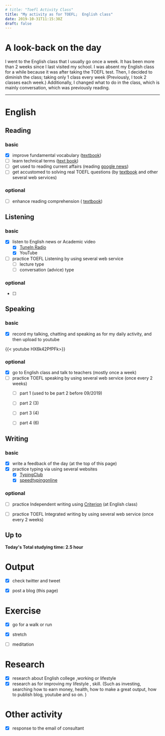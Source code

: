 ```yaml
---
# title: "Toefl Activity Class"
title: "My activity as for TOEFL;  English class"
date: 2019-10-31T11:15:38Z
draft: false
---
```


# A look-back on the day



I went to the English class that I usually go once a week. It has been more than 2 weeks since I last visited my school. I was absent my English class for a while because it was after taking the TOEFL test. Then, I decided to diminish the class; taking only 1 class every week (Previously, I took 2 classes each week.) Additionally, I changed what to do in the class, which is mainly conversation, which was previously reading. 










------



# English

## Reading

### basic

- [x] improve fundamental vocabulary ([textbook](https://www.amazon.co.jp/dp/4010941855/))
- [ ] learn technical terms ([text book](https://www.amazon.co.jp/dp/4866390611/))
- [ ] get used to reading current affairs (reading [google news](https://news.google.com/))
- [ ] get accustomed to solving real TOEFL questions  (by [textbook](https://www.amazon.co.jp/dp/4862902014/) and other several web services)

### optional

- [ ] enhance reading  comprehension ( [textbook](https://www.amazon.co.jp/dp/4010323310/))





## Listening

### basic

- [x] listen to English news or Academic video 
  - [x] [TuneIn Radio](https://tunein.com)
  - [x] YouTube
- [ ] practice TOEFL Listening by using several web service
  - [ ] lecture type
  - [ ] conversation (advice) type

### optional

- [ ] 





## Speaking

### basic

- [x] record my talking, chatting and speaking as for my daily activity, and then upload to youtube

{{< youtube HX6k42PfPFk>}}

### optional

- [x] go to English class and talk to teachers (mostly once a week)
- [ ] practice TOEFL speaking  by using several web service (once every  2 weeks)
  - [ ] part 1  (used to be part 2 before 09/2019)
  - [ ] part 2 (3)
  - [ ] part 3 (4)
  - [ ] part 4 (6)





## Writing

### basic

- [x] write a feedback of the day (at the top of this page)
- [x] practice typing via using several websites
  - [x] [TypingClub](https://www.typingclub.com)
  - [x] [speedtypingonline](https://www.speedtypingonline.com/games/type-the-alphabet.php)

### optional

- [ ] practice Independent writing using [Criterion](https://criterion.ets.org/criterion/default.aspx) (at English class)

- [ ] practice TOEFL Integrated writing by using several web service (once every 2 weeks)

  



## Up to

**Today's Total studying time:    2.5  hour**







# Output

- [x] check twitter and tweet 
- [x] post a blog (this page)



# Exercise

- [x] go for a walk or run

- [x] stretch

- [ ] meditation

  

# Research

- [x] research about English college ,working or lifestyle
- [x] research as for improving my lifestyle , skill. (Such as investing, searching how to earn money, health, how to make a great output, how to publish blog, youtube and so on. )

# Other activity

- [x] response to the email of consultant

